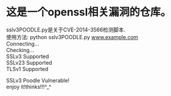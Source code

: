 # 这是一个openssl相关漏洞的仓库。
sslv3POODLE.py是关于CVE-2014-3566检测脚本.  
使用方法:  python sslv3POODLE.py www.example.com  
Connecting...  
Checking...  
SSLv3 Supported  
SSLv23 Supported  
TLSv1 Supported  
    
SSLv3 Poodle Vulnerable!  
enjoy it!thinks!!!^_^
